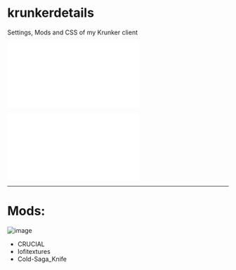 # krunkerdetails
Settings, Mods and CSS of my Krunker client

![CSS](main_custom.css)

![Settings](settings.txt)

---

# Mods:

![image](https://github.com/EcoleLool/krunkerdetails/assets/122475709/16bc0e2f-d22e-4e94-bdfc-b3f7cbadcbd0)

- CRUCIAL
- lofitextures
- Cold-Saga_Knife

